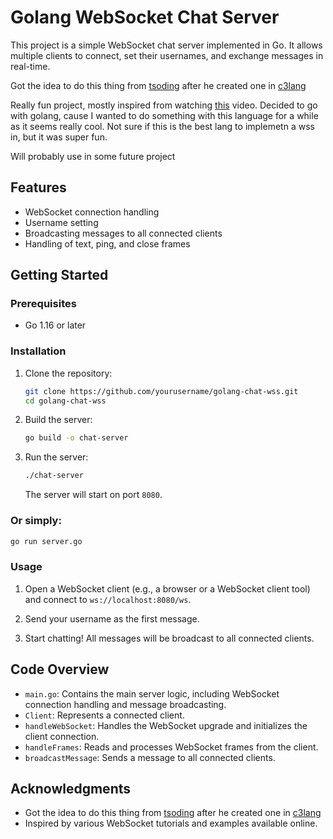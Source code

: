 # Golang WebSocket Chat Server

This project is a simple WebSocket chat server implemented in Go. It allows multiple clients to connect, set their usernames, and exchange messages in real-time.

Got the idea to do this thing from [tsoding](https://github.com/rexim) after he created one in [c3lang](https://c3-lang.org/)

Really fun project, mostly inspired from watching [this](https://www.youtube.com/watch?v=-PfG87485Po) video. Decided to go with golang, cause I wanted to do something with this language for a while as it seems really cool. Not sure if this is the best lang to implemetn a wss in, but it was super fun.

Will probably use in some future project

## Features

- WebSocket connection handling
- Username setting
- Broadcasting messages to all connected clients
- Handling of text, ping, and close frames

## Getting Started

### Prerequisites

- Go 1.16 or later

### Installation

1. Clone the repository:

   ```sh
   git clone https://github.com/yourusername/golang-chat-wss.git
   cd golang-chat-wss
   ```

2. Build the server:

   ```sh
   go build -o chat-server
   ```

3. Run the server:

   ```sh
   ./chat-server
   ```

   The server will start on port `8080`.

### Or simply:

```sh
go run server.go
```

### Usage

1. Open a WebSocket client (e.g., a browser or a WebSocket client tool) and connect to `ws://localhost:8080/ws`.

2. Send your username as the first message.

3. Start chatting! All messages will be broadcast to all connected clients.

## Code Overview

- `main.go`: Contains the main server logic, including WebSocket connection handling and message broadcasting.
- `Client`: Represents a connected client.
- `handleWebSocket`: Handles the WebSocket upgrade and initializes the client connection.
- `handleFrames`: Reads and processes WebSocket frames from the client.
- `broadcastMessage`: Sends a message to all connected clients.

## Acknowledgments

- Got the idea to do this thing from [tsoding](https://github.com/rexim) after he created one in [c3lang](https://c3-lang.org/)
- Inspired by various WebSocket tutorials and examples available online.
